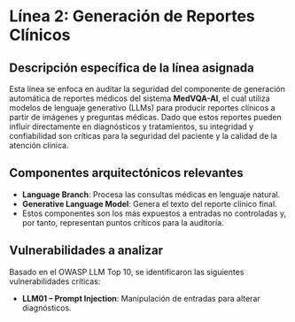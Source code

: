 
# Línea 2: Generación de Reportes Clínicos

## Descripción específica de la línea asignada

Esta línea se enfoca en auditar la seguridad del componente de generación automática de reportes médicos del sistema **MedVQA-AI**, el cual utiliza modelos de lenguaje generativo (LLMs) para producir reportes clínicos a partir de imágenes y preguntas médicas. Dado que estos reportes pueden influir directamente en diagnósticos y tratamientos, su integridad y confiabilidad son críticas para la seguridad del paciente y la calidad de la atención clínica.

##  Componentes arquitectónicos relevantes

- **Language Branch**: Procesa las consultas médicas en lenguaje natural.
- **Generative Language Model**: Genera el texto del reporte clínico final.
- Estos componentes son los más expuestos a entradas no controladas y, por tanto, representan puntos críticos para la auditoría.

##  Vulnerabilidades a analizar

Basado en el OWASP LLM Top 10, se identificaron las siguientes vulnerabilidades críticas:

- **LLM01 – Prompt Injection**: Manipulación de entradas para alterar diagnósticos.

